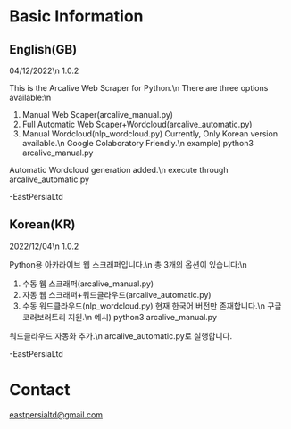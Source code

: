 # Basic Information

## English(GB)
04/12/2022\n
1.0.2

This is the Arcalive Web Scraper for Python.\n
There are three options available:\n
1. Manual Web Scaper(arcalive_manual.py)
1. Full Automatic Web Scaper+Wordcloud(arcalive_automatic.py)
1. Manual Wordcloud(nlp_wordcloud.py)
Currently, Only Korean version available.\n
Google Colaboratory Friendly.\n
example) python3 arcalive_manual.py

Automatic Wordcloud generation added.\n
execute through arcalive_automatic.py

-EastPersiaLtd

## Korean(KR)
2022/12/04\n
1.0.2

Python용 아카라이브 웹 스크래퍼입니다.\n
총 3개의 옵션이 있습니다:\n
1. 수동 웹 스크래퍼(arcalive_manual.py)
1. 자동 웹 스크래퍼+워드클라우드(arcalive_automatic.py)
1. 수동 워드클라우드(nlp_wordcloud.py)
현재 한국어 버전만 존재합니다.\n
구글 코러보러트리 지원.\n
예시) python3 arcalive_manual.py

워드클라우드 자동화 추가.\n
arcalive_automatic.py로 실행합니다.

-EastPersiaLtd

# Contact
eastpersialtd@gmail.com